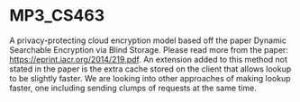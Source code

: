 MP3_CS463
=========

A privacy-protecting cloud encryption model based off the paper Dynamic Searchable Encryption via Blind Storage.
Please read more from the paper: https://eprint.iacr.org/2014/219.pdf. An extension added to this method not stated in
the paper is the extra cache stored on the client that allows lookup to be slightly faster. We are looking into other 
approaches of making lookup faster, one including sending clumps of requests at the same time.
